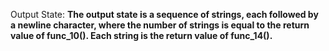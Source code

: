 Output State: **The output state is a sequence of strings, each followed by a newline character, where the number of strings is equal to the return value of func_10(). Each string is the return value of func_14().**